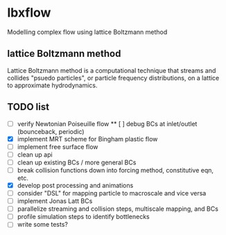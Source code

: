 # lbxflow
Modelling complex flow using lattice Boltzmann method

## lattice Boltzmann method
Lattice Boltzmann method is a computational technique that streams and
collides "psuedo particles", or particle frequency distributions, on a lattice
to approximate hydrodynamics.

## TODO list
* [ ] verify Newtonian Poiseuille flow
** [ ] debug BCs at inlet/outlet (bounceback, periodic)
* [x] implement MRT scheme for Bingham plastic flow
* [ ] implement free surface flow
* [ ] clean up api
* [ ] clean up existing BCs / more general BCs
* [ ] break collision functions down into forcing method, constitutive eqn, etc.
* [x] develop post processing and animations
* [ ] consider "DSL" for mapping particle to macroscale and vice versa
* [ ] implement Jonas Latt BCs
* [ ] parallelize streaming and collision steps, multiscale mapping, and BCs
* [ ] profile simulation steps to identify bottlenecks
* [ ] write some tests?
